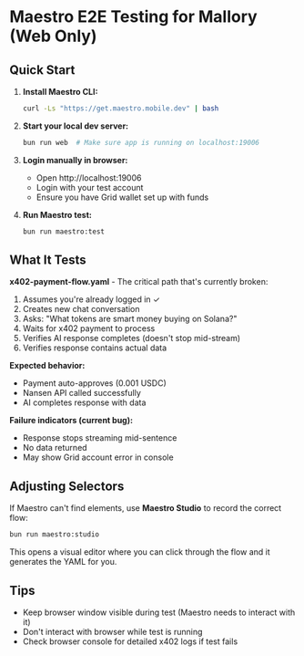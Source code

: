 # Maestro E2E Testing for Mallory (Web Only)

## Quick Start

1. **Install Maestro CLI:**
   ```bash
   curl -Ls "https://get.maestro.mobile.dev" | bash
   ```

2. **Start your local dev server:**
   ```bash
   bun run web  # Make sure app is running on localhost:19006
   ```

3. **Login manually in browser:**
   - Open http://localhost:19006
   - Login with your test account
   - Ensure you have Grid wallet set up with funds

4. **Run Maestro test:**
   ```bash
   bun run maestro:test
   ```

## What It Tests

**x402-payment-flow.yaml** - The critical path that's currently broken:

1. Assumes you're already logged in ✓
2. Creates new chat conversation
3. Asks: "What tokens are smart money buying on Solana?"
4. Waits for x402 payment to process
5. Verifies AI response completes (doesn't stop mid-stream)
6. Verifies response contains actual data

**Expected behavior:**
- Payment auto-approves (0.001 USDC)
- Nansen API called successfully
- AI completes response with data

**Failure indicators (current bug):**
- Response stops streaming mid-sentence
- No data returned
- May show Grid account error in console

## Adjusting Selectors

If Maestro can't find elements, use **Maestro Studio** to record the correct flow:

```bash
bun run maestro:studio
```

This opens a visual editor where you can click through the flow and it generates the YAML for you.

## Tips

- Keep browser window visible during test (Maestro needs to interact with it)
- Don't interact with browser while test is running
- Check browser console for detailed x402 logs if test fails

